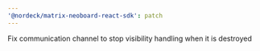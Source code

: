 ```yaml
---
'@nordeck/matrix-neoboard-react-sdk': patch
---
```


Fix communication channel to stop visibility handling when it is destroyed
